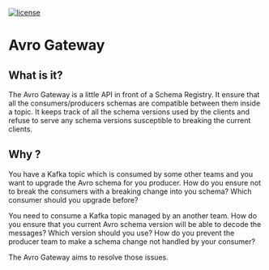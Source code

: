 [![license](http://img.shields.io/badge/license-Apache%20v2-orange.svg)](https://raw.githubusercontent.com/Peltoche/oaichecker/master/LICENSE)

# Avro Gateway

## What is it?

The Avro Gateway is a little API in front of a Schema Registry. It ensure that
all the consumers/producers schemas are compatible between them inside a topic.
It keeps track of all the schema versions used by the clients and refuse to serve
any schema versions susceptible to breaking the current clients.

## Why ?

You have a Kafka topic which is consumed by some other teams and you want to
upgrade the Avro schema for you producer. How do you ensure not to break the
consumers with a breaking change into you schema? Which consumer should you
upgrade before?

You need to consume a Kafka topic managed by an another team. How do you ensure
that you current Avro schema version will be able to decode the messages? Which
version should you use? How do you prevent the producer team to make a schema
change not handled by your consumer?


The Avro Gateway aims to resolve those issues.

